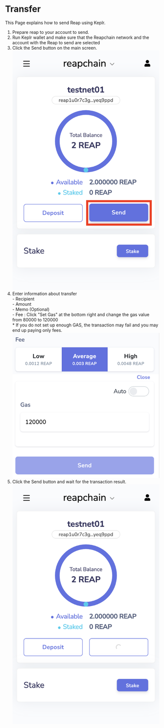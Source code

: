 # Transfer

This Page explains how to send Reap using Keplr.

1. Prepare reap to your account to send.
2. Run Keplr wallet and make sure that the Reapchain network and the account with the Reap to send are selected
3. Click the Send button on the main screen.\
   ![](<../../.gitbook/assets/image (2) (1).png>)
4. Enter information about transfer\
   \- Recipient\
   \- Amount\
   \- Memo (Optional)\
   \- Fee : Click "Set Gas" at the bottom right and change the gas value from 80000 to 120000\
   &#x20; \* If you do not set up enough GAS, the transaction may fail and you may end up paying only fees.\
   ![](<../../.gitbook/assets/image (55).png>)
5. Click the Send button and wait for the transaction result.\
   ![](<../../.gitbook/assets/image (59).png>)

